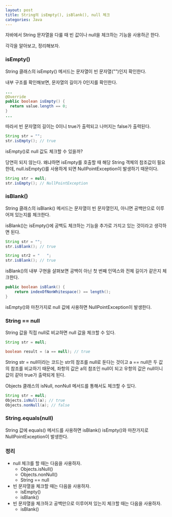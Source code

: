 ```yaml
---
layout: post
title: String의 isEmpty(), isBlank(), null 체크
categories: Java
---
```


자바에서 String 문자열을 다룰 때 빈 값이나 null을 체크하는 기능을 사용하곤 한다.

각각을 알아보고, 정리해보자.

### isEmpty()
String 클래스의 isEmpty() 메서드는 문자열이 빈 문자열("")인지 확인한다.

내부 구조를 확인해보면, 문자열의 길이가 0인지를 확인한다.
```java
...
@Override
public boolean isEmpty() {
  return value.length == 0;
}
...
```

따라서 빈 문자열의 길이는 0이니 true가 출력되고 나머지는 false가 출력된다.

```java
String str = "";
str.isEmpty(); // true
```

isEmpty()로 null 값도 체크할 수 있을까?

당연히 되지 않는다. 왜냐하면 isEmpty를 호출할 때 해당 String 객체의 참조값이 필요한데, null.isEmpty()를 사용하게 되면 NullPointException이 발생하기 때문이다.

```java
String str = null;
str.isEmpty(); // NullPointException
```

### isBlank()
String 클래스의 isBlank() 메서드는 문자열이 빈 문자열인지, 아니면 공백만으로 이루어져 있는지를 체크한다.

isBlank()는 isEmpty()에 공백도 체크하는 기능을 추가로 가지고 있는 것이라고 생각하면 된다.

```java
String str = "";
str.isBlank(); // true

String str2 = "   ";
str.isBlank(); // true
```

isBlank()의 내부 구현을 살펴보면 공백이 아닌 첫 번째 인덱스와 전체 길이가 같은지 체크한다.

```java
public boolean isBlank() {
    return indexOfNonWhitespace() == length();
}
```

isEmpty()와 마찬가지로 null 값에 사용하면 NullPointException이 발생한다.

### String == null

String 값을 직접 null로 비교하면 null 값을 체크할 수 있다.

```java
String str = null;

boolean result = (a == null); // true
```

String str = null이라는 코드는 str의 참조를 null로 둔다는 것이고 a == null은 두 값의 참조를 비교하기 때문에, 좌항의 값은 a의 참조인 null이 되고 우항의 값은 null이니 값이 같아 true가 출력되게 된다.

Objects 클래스의 isNull, nonNull 메서드를 통해서도 체크할 수 있다.

```java
String str = null;
Objects.isNull(a); // true
Objects.nonNull(a); // false
```

### String.equals(null)

String 값에 equals() 메서드를 사용하면 isBlank() isEmpty()와 마찬가지로 NullPointException이 발생한다.

### 정리
- null 체크를 할 때는 다음을 사용하자.
  - Objects.isNull()
  - Objects.nonNull()
  - String == null
- 빈 문자열을 체크할 때는 다음을 사용하자.
  - isEmpty()
  - isBlank()
- 빈 문자열을 체크하고 공백만으로 이루어져 있는지 체크할 때는 다음을 사용하자.
  - isBlank()
